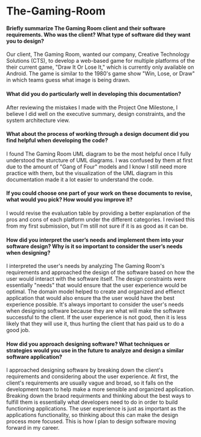 # The-Gaming-Room

#### Briefly summarize The Gaming Room client and their software requirements. Who was the client? What type of software did they want you to design?
Our client, The Gaming Room, wanted our company, Creative Technology Solutions (CTS), to develop a web-based game for multiple platforms of the their current game, "Draw It Or Lose It," which is currently only available on Android. The game is similar to the 1980's game show "Win, Lose, or Draw" in which teams guess what image is being drawn. 

#### What did you do particularly well in developing this documentation?
After reviewing the mistakes I made with the Project One Milestone, I believe I did well on the executive summary, design constraints, and the system architecture view. 

#### What about the process of working through a design document did you find helpful when developing the code?
I found The Gaming Room UML diagram to be the most helpful once I fully understood the sturcture of UML diagrams. I was confused by them at first due to the amount of "Gang of Four" models and I know I still need more practice with them, but the visualization of the UML diagram in this documentation made it a lot easier to understand the code.

#### If you could choose one part of your work on these documents to revise, what would you pick? How would you improve it?
I would revise the evaluation table by providing a better explanation of the pros and cons of each platform under the different categories. I revised this from my first submission, but I'm still not sure if it is as good as it can be.

#### How did you interpret the user’s needs and implement them into your software design? Why is it so important to consider the user’s needs when designing?
I interpreted the user's needs by analyzing The Gaming Room's requirements and approached the design of the software based on how the user would interact with the software itself. The design constraints were essentially "needs" that would ensure that the user experience would be optimal. The domain model helped to create and organized and effienct application that would also ensure tha the user would have the best experience possible. It's always important to consider the user's needs when designing software because they are what will make the software successful to the client. If the user experience is not good, then it is less likely that they will use it, thus hurting the client that has paid us to do a good job. 

#### How did you approach designing software? What techniques or strategies would you use in the future to analyze and design a similar software application?
I approached designing software by breaking down the client's requirements and considering about the user experience. At first, the client's requirements are usually vague and broad, so it falls on the development team to help make a more sensible and organized application. Breaking down the braod requirments and thinking about the best ways to fulfill them is essentially what developers need to do in order to build functioning applications. The user experience is just as important as the applications functionality, so thinking about this can make the design process more focused. This is how I plan to design software moving forward in my career. 
